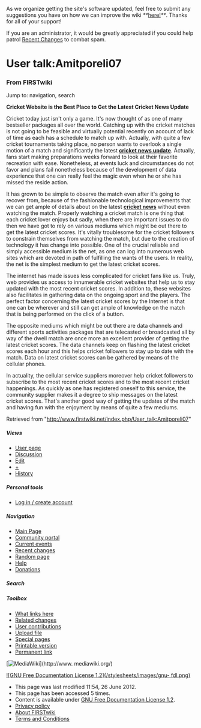 As we organize getting the site's software updated, feel free to submit any
suggestions you have on how we can improve the wiki
_**_[here!](/index.php/User:Hallry/Suggestions "User:Hallry/Suggestions"
)_**_. Thanks for all of your support!

If you are an administrator, it would be greatly appreciated if you could help
patrol [Recent Changes](/index.php/Special:Recentchanges
"Special:Recentchanges" ) to combat spam.

# User talk:Amitporeli07

### From FIRSTwiki

Jump to: navigation, search

**Cricket Website is the Best Place to Get the Latest Cricket News Update**

  

Cricket today just isn't only a game. It's now thought of as one of many
bestseller packages all over the world. Catching up with the cricket matches
is not going to be feasible and virtually potential recently on account of
lack of time as each has a schedule to match up with. Actually, with quite a
few cricket tournaments taking place, no person wants to overlook a single
motion of a match and significantly the latest [**cricket news
update**](http://www.myt20cricket.com/ "http://www.myt20cricket.com/" ).
Actually, fans start making preparations weeks forward to look at their
favorite recreation with ease. Nonetheless, at events luck and circumstances
do not favor and plans fail nonetheless because of the development of data
experience that one can really feel the magic even when he or she has missed
the reside action.

It has grown to be simple to observe the match even after it's going to
recover from, because of the fashionable technological improvements that we
can get ample of details about on the latest [**cricket
news**](http://www.falconarmy.com/mediawiki/index.php?title=User:Amitporeli
"http://www.falconarmy.com/mediawiki/index.php?title=User:Amitporeli" )
without even watching the match. Properly watching a cricket match is one
thing that each cricket lover enjoys but sadly, when there are important
issues to do then we have got to rely on various mediums which might be out
there to get the latest cricket scores. It's vitally troublesome for the
cricket followers to constrain themselves from watching the match, but due to
the creation of technology it has change into possible. One of the crucial
reliable and simply accessible medium is the net, as one can log into numerous
web sites which are devoted in path of fulfilling the wants of the users. In
reality, the net is the simplest medium to get the latest cricket scores.

The internet has made issues less complicated for cricket fans like us. Truly,
web provides us access to innumerable cricket websites that help us to stay
updated with the most recent cricket scores. In addition to, these websites
also facilitates in gathering data on the ongoing sport and the players. The
perfect factor concerning the latest cricket scores by the Internet is that
one can be wherever and still can get ample of knowledge on the match that is
being performed on the click of a button.

The opposite mediums which might be out there are data channels and different
sports activities packages that are telecasted or broadcasted all by way of
the dwell match are once more an excellent provider of getting the latest
cricket scores. The data channels keep on flashing the latest cricket scores
each hour and this helps cricket followers to stay up to date with the match.
Data on latest cricket scores can be gathered by means of the cellular phones.

In actuality, the cellular service suppliers moreover help cricket followers
to subscribe to the most recent cricket scores and to the most recent cricket
happenings. As quickly as one has registered oneself to this service, the
community supplier makes it a degree to ship messages on the latest cricket
scores. That's another good way of getting the updates of the match and having
fun with the enjoyment by means of quite a few mediums.

Retrieved from "<http://www.firstwiki.net/index.php/User_talk:Amitporeli07>"

##### Views

  * [User page](/index.php?title=User:Amitporeli07&action=edit)
  * [Discussion](/index.php/User_talk:Amitporeli07)
  * [Edit](/index.php?title=User_talk:Amitporeli07&action=edit)
  * [+](/index.php?title=User_talk:Amitporeli07&action=edit&section=new)
  * [History](/index.php?title=User_talk:Amitporeli07&action=history)

##### Personal tools

  * [Log in / create account](/index.php?title=Special:Userlogin&returnto=User_talk:Amitporeli07)

[](/index.php/Main_Page "Main Page" )

##### Navigation

  * [Main Page](/index.php/Main_Page)
  * [Community portal](/index.php/FIRSTwiki:Community_portal)
  * [Current events](/index.php/Current_events)
  * [Recent changes](/index.php/Special:Recentchanges)
  * [Random page](/index.php/Special:Random)
  * [Help](/index.php/FIRSTwiki:Help)
  * [Donations](/index.php/FIRSTwiki:Site_support)

##### Search



##### Toolbox

  * [What links here](/index.php/Special:Whatlinkshere/User_talk:Amitporeli07)
  * [Related changes](/index.php/Special:Recentchangeslinked/User_talk:Amitporeli07)
  * [User contributions](/index.php/Special:Contributions/Amitporeli07)
  * [Upload file](/index.php/Special:Upload)
  * [Special pages](/index.php/Special:Specialpages)
  * [Printable version](/index.php?title=User_talk:Amitporeli07&printable=yes)
  * [Permanent link](/index.php?title=User_talk:Amitporeli07&oldid=170082)

[![MediaWiki](/skins/common/images/poweredby_mediawiki_88x31.png)](http://www.
mediawiki.org/)

[![GNU Free Documentation License 1.2](/stylesheets/images/gnu-
fdl.png)](http://www.gnu.org/copyleft/fdl.html)

  * This page was last modified 11:54, 26 June 2012.
  * This page has been accessed 5 times.
  * Content is available under [GNU Free Documentation License 1.2](http://www.gnu.org/copyleft/fdl.html "http://www.gnu.org/copyleft/fdl.html" ).
  * [Privacy policy](/index.php/FIRSTwiki:Privacy_policy "FIRSTwiki:Privacy policy" )
  * [About FIRSTwiki](/index.php/FIRSTwiki:About "FIRSTwiki:About" )
  * [Terms and Conditions](/index.php/FIRSTwiki:Terms_and_conditions "FIRSTwiki:Terms and conditions" )

